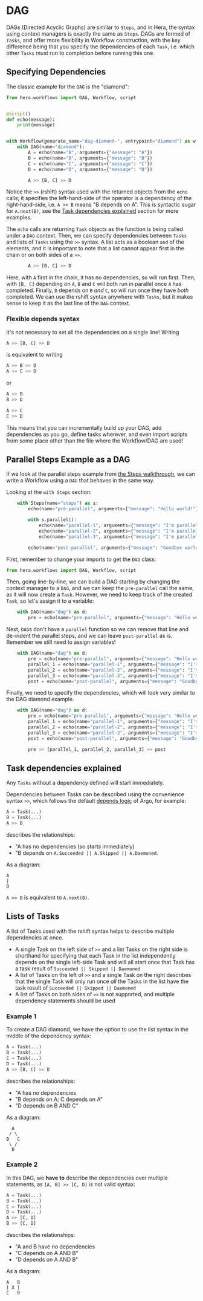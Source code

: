 # DAG

DAGs (Directed Acyclic Graphs) are similar to `Steps`, and in Hera, the syntax using context managers is exactly the same as `Steps`.
DAGs are formed of `Tasks`, and offer more flexibility in Workflow construction, with the key difference being that you
specify the dependencies of each `Task`, i.e. which other `Tasks` must run to completion before running this one.

## Specifying Dependencies

The classic example for the `DAG` is the "diamond":

```py
from hera.workflows import DAG, Workflow, script


@script()
def echo(message):
    print(message)


with Workflow(generate_name="dag-diamond-", entrypoint="diamond") as w:
    with DAG(name="diamond"):
        A = echo(name="A", arguments={"message": "A"})
        B = echo(name="B", arguments={"message": "B"})
        C = echo(name="C", arguments={"message": "C"})
        D = echo(name="D", arguments={"message": "D"})

        A >> [B, C] >> D
```

Notice the `>>` (rshift) syntax used with the returned objects from the `echo` calls; it specifies the left-hand-side of
the operator is a dependency of the right-hand-side, i.e. `A >> B` means "B depends on A". This is syntactic sugar for
`A.next(B)`, see the [Task dependencies explained](#task-dependencies-explained) section for more examples.

The `echo` calls are returning `Task` objects as the function is being called under a `DAG` context. Then, we can
specify dependencies between `Tasks` and lists of `Tasks` using the `>>` syntax. A list acts as a boolean `and` of the
elements, and it is important to note that a list cannot appear first in the chain or on both sides of a `>>`.

```py
        A >> [B, C] >> D
```

Here, with `A` first in the chain, it has no dependencies, so will run first. Then, with `[B, C]` depending on `A`, `B`
and `C` will both run in parallel once `A` has completed. Finally, `D` depends on `B` *and* `C`, so will run once they
have *both* completed. We can use the rshift syntax anywhere with `Tasks`, but it makes sense to keep it as the last
line of the `DAG` context.

### Flexible depends syntax

It's not necessary to set all the dependencies on a single line! Writing 

```python
A >> [B, C] >> D
``` 

is equivalent to writing

```python
A >> B >> D
A >> C >> D
```

or

```python
A >> B
B >> D

A >> C
C >> D
```

This means that you can incrementally build up your DAG, add dependencies as you go, define tasks wherever, and even
import scripts from some place other than the file where the Workflow/DAG are used!

## Parallel Steps Example as a DAG

If we look at the parallel steps example from [the Steps walkthrough](steps.md#parallel-steps), we can write a Workflow
using a `DAG` that behaves in the same way.

Looking at the `with Steps` section:

```py
    with Steps(name="steps") as s:
        echo(name="pre-parallel", arguments={"message": "Hello world!"})

        with s.parallel():
            echo(name="parallel-1", arguments={"message": "I'm parallel-1!"})
            echo(name="parallel-2", arguments={"message": "I'm parallel-2!"})
            echo(name="parallel-3", arguments={"message": "I'm parallel-3!"})

        echo(name="post-parallel", arguments={"message": "Goodbye world!"})
```

First, remember to change your imports to get the `DAG` class:

```py
from hera.workflows import DAG, Workflow, script
```

Then, going line-by-line, we can build a DAG starting by changing the context manager to a `DAG`, and we can keep the
`pre-parallel` call the same, as it will now create a `Task`. However, we need to keep track of the created `Task`, so
let's assign it to a variable:

```py
    with DAG(name="dag") as d:
        pre = echo(name="pre-parallel", arguments={"message": "Hello world!"})
```

Next, `DAG`s don't have a `parallel` function so we can remove that line and de-indent the parallel steps, and we can
leave `post-parallel` as is. Remember we still need to assign variables!

```py
    with DAG(name="dag") as d:
        pre = echo(name="pre-parallel", arguments={"message": "Hello world!"})
        parallel_1 = echo(name="parallel-1", arguments={"message": "I'm parallel-1!"})
        parallel_2 = echo(name="parallel-2", arguments={"message": "I'm parallel-2!"})
        parallel_3 = echo(name="parallel-3", arguments={"message": "I'm parallel-3!"})
        post = echo(name="post-parallel", arguments={"message": "Goodbye world!"})
```

Finally, we need to specify the dependencies, which will look very similar to the DAG diamond example.

```py
    with DAG(name="dag") as d:
        pre = echo(name="pre-parallel", arguments={"message": "Hello world!"})
        parallel_1 = echo(name="parallel-1", arguments={"message": "I'm parallel-1!"})
        parallel_2 = echo(name="parallel-2", arguments={"message": "I'm parallel-2!"})
        parallel_3 = echo(name="parallel-3", arguments={"message": "I'm parallel-3!"})
        post = echo(name="post-parallel", arguments={"message": "Goodbye world!"})

        pre >> [parallel_1, parallel_2, parallel_3] >> post
```

## Task dependencies explained

Any `Tasks` without a dependency defined will start immediately.

Dependencies between Tasks can be described using the convenience syntax `>>`, which follows the default
[depends logic](https://argoproj.github.io/argo-workflows/enhanced-depends-logic/#depends) of Argo, for example:

```py
A = Task(...)
B = Task(...)
A >> B
```

describes the relationships:

* "A has no dependencies (so starts immediately)
* "B depends on `A.Succeeded || A.Skipped || A.Daemoned`.

As a diagram:

```
A
|
B
```

`A >> B` is equivalent to `A.next(B)`.

## Lists of Tasks

A list of Tasks used with the rshift syntax helps to describe multiple dependencies at once.

* A single Task on the left side of `>>` and a list Tasks on the right side is shorthand for specifying that each Task
  in the list independently depends on the single left-side Task and will all start once that Task has a task result of
  `Succeeded || Skipped || Daemoned`
* A list of Tasks on the left of `>>` and a single Task on the right describes that the single Task will only run once
  _all_ the Tasks in the list have the task result of `Succeeded || Skipped || Daemoned`
* A list of Tasks on both sides of `>>` is not supported, and multiple dependency statements should be used


### Example 1

To create a DAG diamond, we have the option to use the list syntax in the middle of the dependency syntax:

```py
A = Task(...)
B = Task(...)
C = Task(...)
D = Task(...)
A >> [B, C] >> D
```

describes the relationships:

* "A has no dependencies
* "B depends on A; C depends on A"
* "D depends on B AND C"

As a diagram:

```
  A
 / \
B   C
 \ /
  D
```

### Example 2

In this DAG, we **have to** describe the dependencies over multiple statements, as `[A, B] >> [C, D]` is not valid syntax:

```py
A = Task(...)
B = Task(...)
C = Task(...)
D = Task(...)
A >> [C, D]
B >> [C, D]
```

describes the relationships:

* "A and B have no dependencies
* "C depends on A AND B"
* "D depends on A AND B"

As a diagram:

```
A   B
| X |
C   D
```